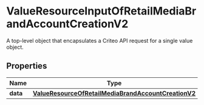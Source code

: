 

# ValueResourceInputOfRetailMediaBrandAccountCreationV2

A top-level object that encapsulates a Criteo API request for a single value object.

## Properties

| Name | Type | Description | Notes |
|------------ | ------------- | ------------- | -------------|
|**data** | [**ValueResourceOfRetailMediaBrandAccountCreationV2**](ValueResourceOfRetailMediaBrandAccountCreationV2.md) |  |  [optional] |



